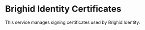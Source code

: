 # Brighid Identity Certificates

This service manages signing certificates used by Brighid Identity.